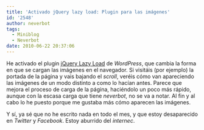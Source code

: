 ```yaml
---
title: 'Activado jQuery lazy load: Plugin para las imágenes'
id: '2548'
author: neverbot
tags:
  - Miniblog
  - Neverbot
date: 2010-06-22 20:37:06
---
```


He activado el plugin [jQuery Lazy Load](http://wordpress.org/extend/plugins/jquery-image-lazy-loading/) de _WordPress_, que cambia la forma en que se cargan las imágenes en el navegador. Si visitáis (por ejemplo) la portada de la página y vais bajando el _scroll_, veréis cómo van apareciendo las imágenes de un modo distinto a como lo hacían antes. Parece que mejora el proceso de carga de la página, haciéndolo un poco más rápido, aunque con la escasa carga que tiene _neverbot_, no se va a notar. Al fin y al cabo lo he puesto porque me gustaba más cómo aparecen las imágenes.

Y sí, ya sé que no he escrito nada en todo el mes, y que estoy desaparecido en _Twitter_ y _Facebook_. Estoy aburrido del _internec_.